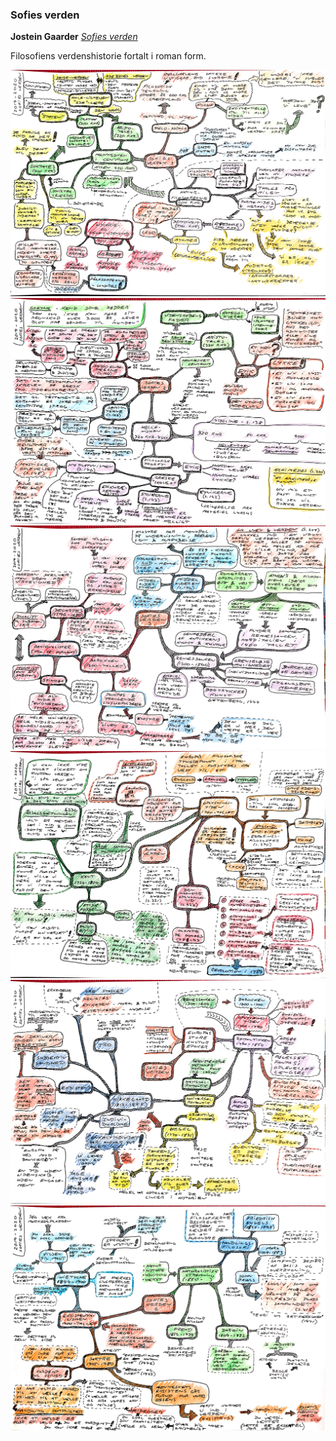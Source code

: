 ### Sofies verden

**Jostein Gaarder** [*Sofies verden*](https://da.wikipedia.org/wiki/Sofies_Verden)

Filosofiens verdenshistorie fortalt i roman form.

![Sofies verden - 1](sofies-verden-2019-2020_1.jpg)
![Sofies verden - 2](sofies-verden-2019-2020_2.jpg)
![Sofies verden - 3](sofies-verden-2019-2020_3.jpg)
![Sofies verden - 4](sofies-verden-2019-2020_4.jpg)
![Sofies verden - 5](sofies-verden-2019-2020_5.jpg)
![Sofies verden - 6](sofies-verden-2019-2020_6.jpg)
